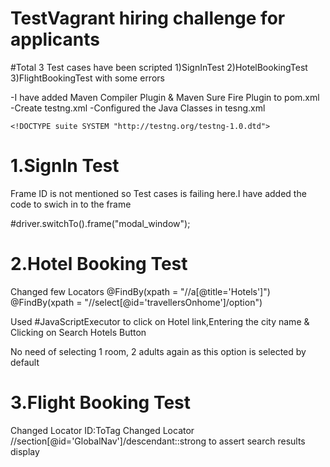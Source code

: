 # TestVagrant hiring challenge for applicants 

#Total 3 Test cases have been scripted 1)SignInTest 2)HotelBookingTest 3)FlightBookingTest with some errors

-I have added Maven Compiler Plugin & Maven Sure Fire Plugin to pom.xml
-Create testng.xml
-Configured the Java Classes in tesng.xml

<?xml version="1.0" encoding="UTF-8"?>
    <!DOCTYPE suite SYSTEM "http://testng.org/testng-1.0.dtd">
<suite name="SignInTest" verbose="1" >
  <test name="TestCases" >
    <classes>
        <class name="TestCases.SignInTest"/> 
        <class name="TestCases.HotelBookingTest"/> 
        <class name="TestCases.FlightBookingTest"/>
    </classes>
 </test>
</suite>

# 1.SignIn Test

Frame ID is not mentioned so Test cases is failing here.I have added the code to swich in to the frame

#driver.switchTo().frame("modal_window");

# 2.Hotel Booking Test

Changed few Locators
@FindBy(xpath = "//a[@title='Hotels']")
@FindBy(xpath = "//select[@id='travellersOnhome']/option")

Used #JavaScriptExecutor to click on Hotel link,Entering the city name & Clicking on Search Hotels Button

No need of selecting 1 room, 2 adults again as this option is selected by default

# 3.Flight Booking Test

Changed Locator ID:ToTag
Changed Locator //section[@id='GlobalNav']/descendant::strong to assert search results display





